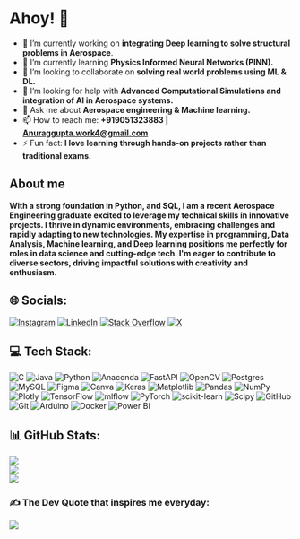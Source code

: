 # Ahoy! 🌟

- 🔭 I’m currently working on **integrating Deep learning to solve structural problems in Aerospace**.
- 🌱 I’m currently learning **Physics Informed Neural Networks (PINN).**
- 👯 I’m looking to collaborate on **solving real world problems using ML & DL.** 
- 🤔 I’m looking for help with **Advanced Computational Simulations and integration of AI in Aerospace systems.**
- 💬 Ask me about **Aerospace engineering & Machine learning.**
- 📫 How to reach me: **+919051323883 | Anuraggupta.work4@gmail.com**
- ⚡ Fun fact: **I love learning through hands-on projects rather than traditional exams.**

## About me 
**With a strong foundation in Python, and SQL, I am a recent Aerospace Engineering graduate excited to leverage my technical skills in innovative projects. I thrive in dynamic environments, embracing challenges and rapidly adapting to new technologies. My expertise in programming, Data Analysis, Machine learning, and Deep learning positions me perfectly for roles in data science and cutting-edge tech. I'm eager to contribute to diverse sectors, driving impactful solutions with creativity and enthusiasm.**

## 🌐 Socials:
[![Instagram](https://img.shields.io/badge/Instagram-%23E4405F.svg?logo=Instagram&logoColor=white)](https://instagram.com/anurag._.gupta44) [![LinkedIn](https://img.shields.io/badge/LinkedIn-%230077B5.svg?logo=linkedin&logoColor=white)](https://linkedin.com/in/anurag-gupta4) [![Stack Overflow](https://img.shields.io/badge/-Stackoverflow-FE7A16?logo=stack-overflow&logoColor=white)](https://stackoverflow.com/users/anurag-gupta) [![X](https://img.shields.io/badge/X-black.svg?logo=X&logoColor=white)](https://x.com/meetmehere44) 

## 💻 Tech Stack:
![C](https://img.shields.io/badge/c-%2300599C.svg?style=for-the-badge&logo=c&logoColor=white) ![Java](https://img.shields.io/badge/java-%23ED8B00.svg?style=for-the-badge&logo=openjdk&logoColor=white) ![Python](https://img.shields.io/badge/python-3670A0?style=for-the-badge&logo=python&logoColor=ffdd54) ![Anaconda](https://img.shields.io/badge/Anaconda-%2344A833.svg?style=for-the-badge&logo=anaconda&logoColor=white) ![FastAPI](https://img.shields.io/badge/FastAPI-005571?style=for-the-badge&logo=fastapi) ![OpenCV](https://img.shields.io/badge/opencv-%23white.svg?style=for-the-badge&logo=opencv&logoColor=white) ![Postgres](https://img.shields.io/badge/postgres-%23316192.svg?style=for-the-badge&logo=postgresql&logoColor=white) ![MySQL](https://img.shields.io/badge/mysql-4479A1.svg?style=for-the-badge&logo=mysql&logoColor=white) ![Figma](https://img.shields.io/badge/figma-%23F24E1E.svg?style=for-the-badge&logo=figma&logoColor=white) ![Canva](https://img.shields.io/badge/Canva-%2300C4CC.svg?style=for-the-badge&logo=Canva&logoColor=white) ![Keras](https://img.shields.io/badge/Keras-%23D00000.svg?style=for-the-badge&logo=Keras&logoColor=white) ![Matplotlib](https://img.shields.io/badge/Matplotlib-%23ffffff.svg?style=for-the-badge&logo=Matplotlib&logoColor=black) ![Pandas](https://img.shields.io/badge/pandas-%23150458.svg?style=for-the-badge&logo=pandas&logoColor=white) ![NumPy](https://img.shields.io/badge/numpy-%23013243.svg?style=for-the-badge&logo=numpy&logoColor=white) ![Plotly](https://img.shields.io/badge/Plotly-%233F4F75.svg?style=for-the-badge&logo=plotly&logoColor=white) ![TensorFlow](https://img.shields.io/badge/TensorFlow-%23FF6F00.svg?style=for-the-badge&logo=TensorFlow&logoColor=white) ![mlflow](https://img.shields.io/badge/mlflow-%23d9ead3.svg?style=for-the-badge&logo=numpy&logoColor=blue) ![PyTorch](https://img.shields.io/badge/PyTorch-%23EE4C2C.svg?style=for-the-badge&logo=PyTorch&logoColor=white) ![scikit-learn](https://img.shields.io/badge/scikit--learn-%23F7931E.svg?style=for-the-badge&logo=scikit-learn&logoColor=white) ![Scipy](https://img.shields.io/badge/SciPy-%230C55A5.svg?style=for-the-badge&logo=scipy&logoColor=%white) ![GitHub](https://img.shields.io/badge/github-%23121011.svg?style=for-the-badge&logo=github&logoColor=white) ![Git](https://img.shields.io/badge/git-%23F05033.svg?style=for-the-badge&logo=git&logoColor=white) ![Arduino](https://img.shields.io/badge/-Arduino-00979D?style=for-the-badge&logo=Arduino&logoColor=white) ![Docker](https://img.shields.io/badge/docker-%230db7ed.svg?style=for-the-badge&logo=docker&logoColor=white) ![Power Bi](https://img.shields.io/badge/power_bi-F2C811?style=for-the-badge&logo=powerbi&logoColor=black)

## 📊 GitHub Stats:
![](https://github-readme-stats.vercel.app/api?username=Anuraggupta07&theme=shadow_green&hide_border=false&include_all_commits=true&count_private=true)<br/>
![](https://github-readme-streak-stats.herokuapp.com/?user=Anuraggupta07&theme=shadow_green&hide_border=false)<br/>
![](https://github-readme-stats.vercel.app/api/top-langs/?username=Anuraggupta07&theme=shadow_green&hide_border=false&include_all_commits=true&count_private=true&layout=compact)

### ✍️ The Dev Quote that inspires me everyday:
![](https://quotes-github-readme.vercel.app/api?type=horizontal&theme=gruvbox)

<!-- Proudly created with GPRM ( https://gprm.itsvg.in ) -->
